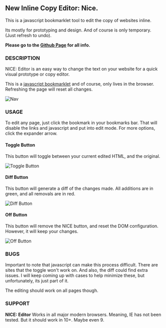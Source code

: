 ## New Inline Copy Editor: Nice.

This is a javascript bookmarklet tool to edit the copy of websites inline.

Its mostly for prototyping and design.  And of course is only temporary.  (Just refresh to undo).

**Please go to the [Github Page](https://seethroughtrees.github.io/nice-inline-copy-editor/) for all info.**

### DESCRIPTION

NICE: Editor is an easy way to change the text on your website for a quick visual prototype or copy editor.

This is a <a href="http://en.wikipedia.org/wiki/Bookmarklet" target="_blank">javascript bookmarklet</a> and of course, only lives in the browser.  Refreshing the page will reset all changes.

![Nav](https://seethroughtrees.github.io/nice-inline-copy-editor/images/nav.png)

### USAGE

To edit any page, just click the bookmark in your bookmarks bar.  That will disable the links and javascript and put into edit mode.  For more options, click the expander arrow.

#### Toggle Button

This button will toggle between your current edited HTML, and the original.

![Toggle Button](https://seethroughtrees.github.io/nice-inline-copy-editor/images/toggle.png)

#### Diff Button

This button will generate a diff of the changes made. All additions are in green, and all removals are in red.

![Diff Button](https://seethroughtrees.github.io/nice-inline-copy-editor/images/diff.png)


#### Off Button

This button will remove the NICE button, and reset the DOM configuration. However, it will keep your changes.

![Off Button](https://seethroughtrees.github.io/nice-inline-copy-editor/images/off.png)


### BUGS

Important to note that javascript can make this process difficult. There are sites that the toggle won't work on.  And also, the diff could find extra issues.  I will keep coming up with cases to help minimize these, but unfortunately, its just part of it.

The editing should work on all pages though.

### SUPPORT

**NICE: Editor** Works in all major modern browsers. Meaning, IE has not been tested.  But it should work in 10+.  Maybe even 9.
